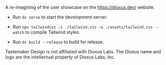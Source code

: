 A re-imagining of the user showcase on the https://dioxus.dev/ website.

- Run `dx serve` to start the development server.

- Run `npx tailwindcss -i ./tailwind.css -o ./assets/tailwind.css --watch` to compile Tailwind styles.

- Run `dx build --release` to build for release.

Tastemaker Design is not affiliated with Dioxus Labs. The Dioxus name and logo are the intellectual property of Dioxus Labs, Inc.

